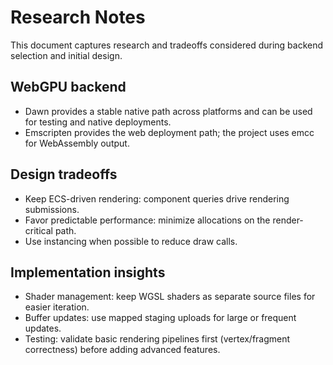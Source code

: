 # Research Notes

This document captures research and tradeoffs considered during backend selection and initial design.

## WebGPU backend
- Dawn provides a stable native path across platforms and can be used for testing and native deployments.
- Emscripten provides the web deployment path; the project uses emcc for WebAssembly output.

## Design tradeoffs
- Keep ECS-driven rendering: component queries drive rendering submissions.
- Favor predictable performance: minimize allocations on the render-critical path.
- Use instancing when possible to reduce draw calls.

## Implementation insights
- Shader management: keep WGSL shaders as separate source files for easier iteration.
- Buffer updates: use mapped staging uploads for large or frequent updates.
- Testing: validate basic rendering pipelines first (vertex/fragment correctness) before adding advanced features.